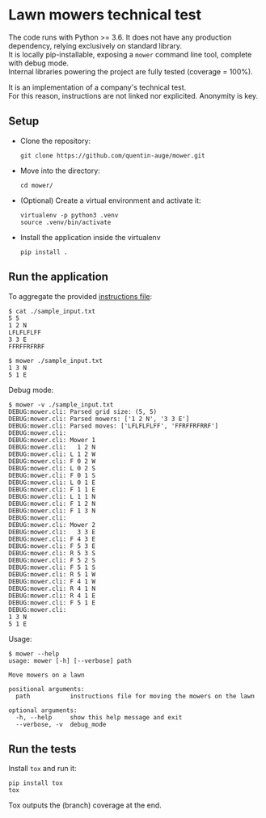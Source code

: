 # Lawn mowers technical test

The code runs with Python >= 3.6. It does not have any production
dependency, relying exclusively on standard library.  
It is locally pip-installable, exposing a `mower` command line tool,
complete with debug mode.  
Internal libraries powering the project are fully tested
(coverage = 100%).

It is an implementation of a company's technical test.  
For this reason, instructions are not linked nor explicited.
Anonymity is key.

## Setup

* Clone the repository:
  ```
  git clone https://github.com/quentin-auge/mower.git
  ```

* Move into the directory:
  ```
  cd mower/
  ```

* (Optional) Create a virtual environment and activate it:
  ```
  virtualenv -p python3 .venv
  source .venv/bin/activate
  ```

* Install the application inside the virtualenv
  ```
  pip install .
  ```

## Run the application

To aggregate the provided [instructions file](sample_input.txt):
```
$ cat ./sample_input.txt
5 5
1 2 N
LFLFLFLFF
3 3 E
FFRFFRFRRF

$ mower ./sample_input.txt
1 3 N
5 1 E
```

Debug mode:
```
$ mower -v ./sample_input.txt
DEBUG:mower.cli: Parsed grid size: (5, 5)
DEBUG:mower.cli: Parsed mowers: ['1 2 N', '3 3 E']
DEBUG:mower.cli: Parsed moves: ['LFLFLFLFF', 'FFRFFRFRRF']
DEBUG:mower.cli:
DEBUG:mower.cli: Mower 1
DEBUG:mower.cli:   1 2 N
DEBUG:mower.cli: L 1 2 W
DEBUG:mower.cli: F 0 2 W
DEBUG:mower.cli: L 0 2 S
DEBUG:mower.cli: F 0 1 S
DEBUG:mower.cli: L 0 1 E
DEBUG:mower.cli: F 1 1 E
DEBUG:mower.cli: L 1 1 N
DEBUG:mower.cli: F 1 2 N
DEBUG:mower.cli: F 1 3 N
DEBUG:mower.cli:
DEBUG:mower.cli: Mower 2
DEBUG:mower.cli:   3 3 E
DEBUG:mower.cli: F 4 3 E
DEBUG:mower.cli: F 5 3 E
DEBUG:mower.cli: R 5 3 S
DEBUG:mower.cli: F 5 2 S
DEBUG:mower.cli: F 5 1 S
DEBUG:mower.cli: R 5 1 W
DEBUG:mower.cli: F 4 1 W
DEBUG:mower.cli: R 4 1 N
DEBUG:mower.cli: R 4 1 E
DEBUG:mower.cli: F 5 1 E
DEBUG:mower.cli:
1 3 N
5 1 E
```

Usage:
```
$ mower --help
usage: mower [-h] [--verbose] path

Move mowers on a lawn

positional arguments:
  path           instructions file for moving the mowers on the lawn

optional arguments:
  -h, --help     show this help message and exit
  --verbose, -v  debug_mode
```

## Run the tests

Install `tox` and run it:
```
pip install tox
tox
```

Tox outputs the (branch) coverage at the end.
